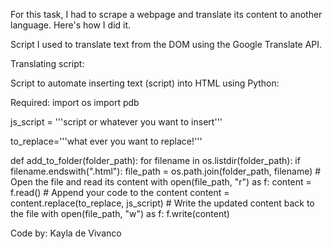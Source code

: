 For this task, I had to scrape a webpage and translate its content to another language. Here's how I did it. 

Script I used to translate text from the DOM using the Google Translate API. 

Translating script: 

<script type="text/javascript">
    const translate = async (text) => {
      const sourceLang = 'en'; //Source language / original language - autodetect is an option too.
      const targetLang = 'hi'; //Target language to translate 
      const url = `https://translate.googleapis.com/translate_a/single?client=gtx&sl=${sourceLang}&tl=${targetLang}&dt=t&q=${encodeURI(text)}`;

      const response = await fetch(url);
      const data = await response.json();

      if (data[0][0][0]) {
        return data[0][0][0];
      } else {
        return text;
      }
    };


    let elements = document.querySelectorAll('head title, strong, .translate, h2.head-2, h3.text-1, h3.text-2, h3.head-2, body span, body button,p, footer a, a.link-gray-underline');
    for (let element of elements) {
      if (element.innerText) {
        const originalText = element.innerText
        translate(originalText.toString())
          .then((translatedText) => {
            element.innerText = translatedText;
          })
          .catch((error) => {
            console.error(error);
            element.innerText = originalText;
          });
      }
    }

  </script>


Script to automate inserting text (script) into HTML using Python:

Required: 
import os
import pdb

js_script = '''script or whatever you want to insert'''
 
to_replace='''what ever you want to replace!'''

def add_to_folder(folder_path):
    for filename in os.listdir(folder_path):
        if filename.endswith(".html"):
            file_path = os.path.join(folder_path, filename)
            # Open the file and read its content
            with open(file_path, "r") as f:
                content = f.read()
            # Append your code to the content
            content = content.replace(to_replace, js_script)
            # Write the updated content back to the file
            with open(file_path, "w") as f:
                f.write(content)


Code by: Kayla de Vivanco


